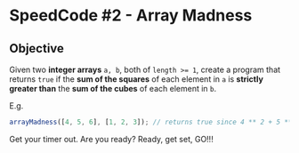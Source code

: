 # SpeedCode #2 - Array Madness

## Objective

Given two **integer arrays** `a, b`, both of `length >= 1`, create a program that returns `true` if the **sum of the squares** of each element in `a` is **strictly greater than** the **sum of the cubes** of each element in `b`.

E.g.

```javascript
arrayMadness([4, 5, 6], [1, 2, 3]); // returns true since 4 ** 2 + 5 ** 2 + 6 ** 2 > 1 ** 3 + 2 ** 3 + 3 ** 3
```

Get your timer out. Are you ready? Ready, get set, GO!!!
